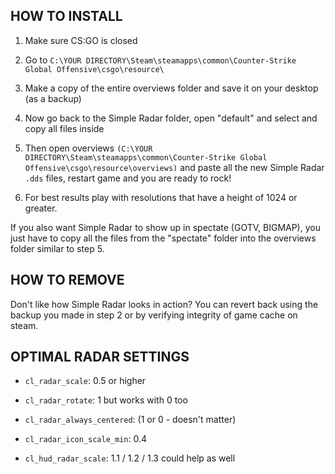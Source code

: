 ## HOW TO INSTALL

1. Make sure CS:GO is closed

2. Go to `C:\YOUR DIRECTORY\Steam\steamapps\common\Counter-Strike Global Offensive\csgo\resource\`

3. Make a copy of the entire overviews folder and save it on your desktop (as a backup)

4. Now go back to the Simple Radar folder, open "default" and select and copy all files inside

5. Then open overviews `(C:\YOUR DIRECTORY\Steam\steamapps\common\Counter-Strike Global Offensive\csgo\resource\overviews)` and paste all the new Simple Radar `.dds` files, restart game and you are ready to rock!

6. For best results play with resolutions that have a height of 1024 or greater.

If you also want Simple Radar to show up in spectate (GOTV, BIGMAP), you just have to copy all the files from the "spectate" folder into the overviews folder similar to step 5.

## HOW TO REMOVE

Don't like how Simple Radar looks in action? You can revert back using the backup you made in step 2 or by verifying integrity of game cache on steam.

## OPTIMAL RADAR SETTINGS

- `cl_radar_scale`: 0.5 or higher

- `cl_radar_rotate`: 1 but works with 0 too

- `cl_radar_always_centered`: (1 or 0 - doesn't matter)

- `cl_radar_icon_scale_min`: 0.4

- `cl_hud_radar_scale`: 1.1 / 1.2 / 1.3 could help as well
